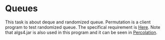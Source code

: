 # Queues

This task is about deque and randomized queue. Permutation is a client program to test randomized queue. The specifical requirement is [Here](https://coursera.cs.princeton.edu/algs4/assignments/queues/specification.php). Note that algs4.jar is also used in this program and it can be seen in [Percolation](https://github.com/JuXue54/Learn_Programming/tree/master/Percolation_java).